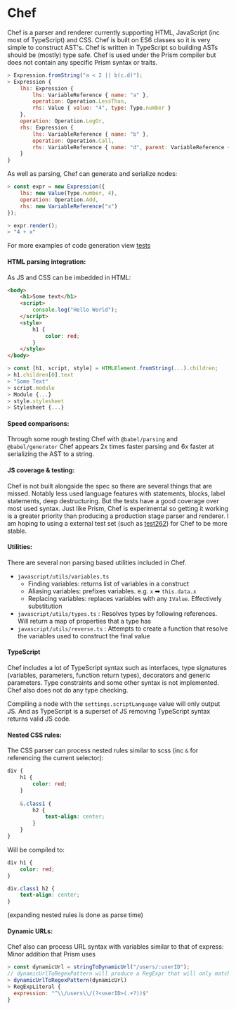 # Chef

Chef is a parser and renderer currently supporting HTML, JavaScript (inc most of TypeScript) and CSS. Chef is built on ES6 classes so it is very simple to construct AST's. Chef is written in TypeScript so building ASTs should be (mostly) type safe. Chef is used under the Prism compiler but does not contain any specific Prism syntax or traits.

```js
> Expression.fromString("a < 2 || b(c.d)");
> Expression {
    lhs: Expression {
        lhs: VariableReference { name: "a" },
        operation: Operation.LessThan,
        rhs: Value { value: "4", type: Type.number }
    },
    operation: Operation.LogOr,
    rhs: Expression {
        lhs: VariableReference { name: "b" },
        operation: Operation.Call,
        rhs: VariableReference { name: "d", parent: VariableReference { name: "c" } }
    }
}
```

As well as parsing, Chef can generate and serialize nodes:

```js
> const expr = new Expression({
    lhs: new Value(Type.number, 4),
    operation: Operation.Add,
    rhs: new VariableReference("x")
});

> expr.render();
> "4 + x"
```

For more examples of code generation view [tests](https://github.com/kaleidawave/prism/blob/main/tests/chef/javascript/javascript.render.test.ts)

#### HTML parsing integration:

As JS and CSS can be imbedded in HTML:

```html
<body>
    <h1>Some text</h1>
    <script>
        console.log("Hello World");
    </script>
    <style>
        h1 {
            color: red;
        }
    </style>
</body>
```

```js
> const [h1, script, style] = HTMLElement.fromString(...).children;
> h1.children[0].text
> "Some Text"
> script.module
> Module {...}
> style.stylesheet
> Stylesheet {...}
```

#### Speed comparisons:

Through some rough testing Chef with `@babel/parsing` and `@babel/generator` Chef appears 2x times faster parsing and 6x faster at serializing the AST to a string.

#### JS coverage & testing:

Chef is not built alongside the spec so there are several things that are missed. Notably less used language features with statements, blocks, label statements, deep destructuring. But the tests have a good coverage over most used syntax. Just like Prism, Chef is experimental so getting it working is a greater priority than producing a production stage parser and renderer. I am hoping to using a external test set (such as [test262](https://github.com/tc39/test262)) for Chef to be more stable.

#### Utilities:

There are several non parsing based utilities included in Chef.

- `javascript/utils/variables.ts`
    - Finding variables: returns list of variables in a construct
    - Aliasing variables: prefixes variables. e.g. `x` ➡ `this.data.x`
    - Replacing variables: replaces variables with any `IValue`. Effectively substitution
- `javascript/utils/types.ts` : Resolves types by following references. Will return a map of properties that a type has
- `javascript/utils/reverse.ts` : Attempts to create a function that resolve the variables used to construct the final value

#### TypeScript

Chef includes a lot of TypeScript syntax such as interfaces, type signatures (variables, parameters, function return types), decorators and generic parameters. Type constraints and some other syntax is not implemented. Chef also does not do any type checking.

Compiling a node with the `settings.scriptLanguage` value will only output JS. And as TypeScript is a superset of JS removing TypeScript syntax returns valid JS code.

#### Nested CSS rules:

The CSS parser can process nested rules similar to scss (inc `&` for referencing the current selector):

```scss
div {
    h1 {
        color: red;
    }
    
    &.class1 {
        h2 {
            text-align: center;
        }
    }  
}
```

Will be compiled to: 

```css
div h1 {
    color: red;
}

div.class1 h2 {
    text-align: center;
}
```

(expanding nested rules is done as parse time)

#### Dynamic URLs:

Chef also can process URL syntax with variables similar to that of express: Minor addition that Prism uses

```js
> const dynamicUrl = stringToDynamicUrl("/users/:userID");
// dynamicUrlToRegexPattern will produce a RegExpr that will only match on valid URLs and will return a groups of arguments
> dynamicUrlToRegexPattern(dynamicUrl)
> RegExpLiteral {
  expression: "^\\/users\\/(?<userID>(.+?))$"
}
```